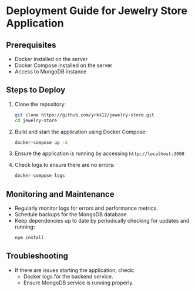 # Deployment Guide for Jewelry Store Application

## Prerequisites
- Docker installed on the server
- Docker Compose installed on the server
- Access to MongoDB instance

## Steps to Deploy
1. Clone the repository:
   ```bash
   git clone https://github.com/yrks12/jewelry-store.git
   cd jewelry-store
   ```

2. Build and start the application using Docker Compose:
   ```bash
   docker-compose up -d
   ```

3. Ensure the application is running by accessing `http://localhost:3000`
4. Check logs to ensure there are no errors:
   ```bash
   docker-compose logs
   ```

## Monitoring and Maintenance
- Regularly monitor logs for errors and performance metrics.
- Schedule backups for the MongoDB database.
- Keep dependencies up to date by periodically checking for updates and running:
   ```bash
   npm install
   ```

## Troubleshooting
- If there are issues starting the application, check:
  - Docker logs for the backend service.
  - Ensure MongoDB service is running properly.